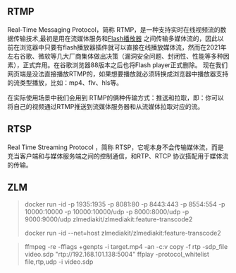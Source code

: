 

## RTMP
Real-Time Messaging Protocol，简称 RTMP，是一种支持实时在线视频流的数据传输技术,最初是用在流媒体服务和[Flash播放器](https://en.wikipedia.org/wiki/Adobe_Flash_Player) 之间传输多媒体流的，因此以前在浏览器中只要有flash播放器插件就可以直接在线播放媒体流，然而在2021年左右谷歌、微软等几大厂商集体做出决策（漏洞安全问题、封闭性、性能等多种因素），正式弃用。在谷歌浏览器88版本之后也将Flash player正式删除。
现在我们网页端是没法直接播放RTMP的，如果想要播放就必须转换成浏览器中播放器支持的流类型播放，比如：mp4、flv、hls等。

在实际使用场景中我们会用到 RTMP的俩种传输方式：推送和拉取，即：你可以将自己的视频通过RTMP推送到流媒体服务器和从流媒体拉取对应的流。 


## RTSP

Real Time Streaming Protocol ，简称 RTSP，它呢本身不会传输媒体流，而是充当客户端和与媒体服务端之间的控制通信，和RTP、RTCP 协议搭配用于媒体流的传输。



## ZLM

> docker run -id -p 1935:1935 -p 8081:80 -p 8443:443 -p 8554:554 -p 10000:10000 -p 10000:10000/udp -p 8000:8000/udp -p 9000:9000/udp zlmediakit/zlmediakit:feature-transcode2
> 
> docker run -id --net=host  zlmediakit/zlmediakit:feature-transcode2

>ffmpeg -re  -fflags +genpts -i target.mp4 -an -c:v copy -f rtp -sdp_file video.sdp  "rtp://192.168.101.138:5004"
> ffplay -protocol_whitelist file,rtp,udp -i video.sdp